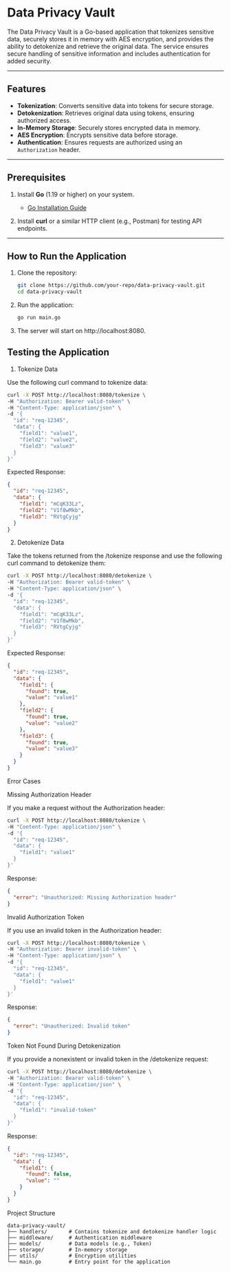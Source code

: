 # Data Privacy Vault

The Data Privacy Vault is a Go-based application that tokenizes sensitive data, securely stores it in memory with AES encryption, and provides the ability to detokenize and retrieve the original data. The service ensures secure handling of sensitive information and includes authentication for added security.

---

## Features

- **Tokenization**: Converts sensitive data into tokens for secure storage.
- **Detokenization**: Retrieves original data using tokens, ensuring authorized access.
- **In-Memory Storage**: Securely stores encrypted data in memory.
- **AES Encryption**: Encrypts sensitive data before storage.
- **Authentication**: Ensures requests are authorized using an `Authorization` header.

---

## Prerequisites

1. Install **Go** (1.19 or higher) on your system.

   - [Go Installation Guide](https://golang.org/doc/install)

2. Install **curl** or a similar HTTP client (e.g., Postman) for testing API endpoints.

---

## How to Run the Application

1. Clone the repository:
   ```bash
   git clone https://github.com/your-repo/data-privacy-vault.git
   cd data-privacy-vault
   ```
2. Run the application:
   ```bash
   go run main.go
   ```
3. The server will start on http://localhost:8080.

## Testing the Application

1. Tokenize Data

Use the following curl command to tokenize data:

```bash
curl -X POST http://localhost:8080/tokenize \
-H "Authorization: Bearer valid-token" \
-H "Content-Type: application/json" \
-d '{
  "id": "req-12345",
  "data": {
    "field1": "value1",
    "field2": "value2",
    "field3": "value3"
  }
}'
```

Expected Response:

```json
{
  "id": "req-12345",
  "data": {
    "field1": "mCqK33Lz",
    "field2": "V1f8wMkb",
    "field3": "RVtgCyjg"
  }
}
```

2. Detokenize Data

Take the tokens returned from the /tokenize response and use the following curl command to detokenize them:

```bash
curl -X POST http://localhost:8080/detokenize \
-H "Authorization: Bearer valid-token" \
-H "Content-Type: application/json" \
-d '{
  "id": "req-12345",
  "data": {
    "field1": "mCqK33Lz",
    "field2": "V1f8wMkb",
    "field3": "RVtgCyjg"
  }
}'
```

Expected Response:

```json
{
  "id": "req-12345",
  "data": {
    "field1": {
      "found": true,
      "value": "value1"
    },
    "field2": {
      "found": true,
      "value": "value2"
    },
    "field3": {
      "found": true,
      "value": "value3"
    }
  }
}
```

Error Cases

Missing Authorization Header

If you make a request without the Authorization header:

```bash
curl -X POST http://localhost:8080/tokenize \
-H "Content-Type: application/json" \
-d '{
  "id": "req-12345",
  "data": {
    "field1": "value1"
  }
}'
```

Response:

```json
{
  "error": "Unauthorized: Missing Authorization header"
}
```

Invalid Authorization Token

If you use an invalid token in the Authorization header:

```bash
curl -X POST http://localhost:8080/tokenize \
-H "Authorization: Bearer invalid-token" \
-H "Content-Type: application/json" \
-d '{
  "id": "req-12345",
  "data": {
    "field1": "value1"
  }
}'
```

Response:

```json
{
  "error": "Unauthorized: Invalid token"
}
```

Token Not Found During Detokenization

If you provide a nonexistent or invalid token in the /detokenize request:

```bash
curl -X POST http://localhost:8080/detokenize \
-H "Authorization: Bearer valid-token" \
-H "Content-Type: application/json" \
-d '{
  "id": "req-12345",
  "data": {
    "field1": "invalid-token"
  }
}'
```

Response:

```json
{
  "id": "req-12345",
  "data": {
    "field1": {
      "found": false,
      "value": ""
    }
  }
}
```

Project Structure

```
data-privacy-vault/
├── handlers/       # Contains tokenize and detokenize handler logic
├── middleware/     # Authentication middleware
├── models/         # Data models (e.g., Token)
├── storage/        # In-memory storage
├── utils/          # Encryption utilities
└── main.go         # Entry point for the application
```
